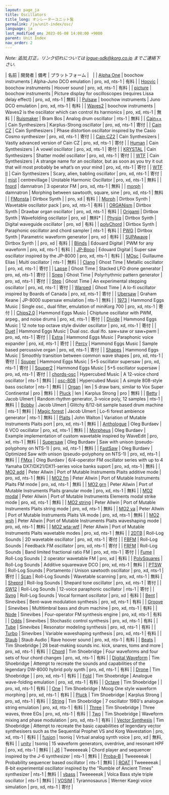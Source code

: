 ```yaml
---
layout: page_ja
title: Oscillators
title_long: オシレーターユニット覧
permalink: /ja/unit-index/osc/
language: ja
last_modified_on: 2023-05-08 14:08:00 +9000
parent: Unit Index
nav_order: 2
---
```


_Note: 追加,訂正，リンク切れについては logue-sdk@korg.co.jp までご連絡下さい._

| 名前 | 開発者 | 備考 | プラットフォーム |　|
| [Alpha One](https://blog.boochow.com/logue/alpha1) | boochow instruments | Alpha-Juno DCO emulation | pro, xd, nts-1 | 有料 |
| [Hoovic](https://blog.boochow.com/logue/hoovic) | boochow instruments | Hoover sound | pro, xd, nts-1 | 有料 |
| [picture](https://github.com/boochow/picture) | boochow instruments | Picture display for oscilloscopes (requires Lissa delay effect) | pro, xd, nts-1 | 無料 |
| [Pulsaw](https://blog.boochow.com/logue/pulsaw) | boochow instruments | Juno DCO emulation | pro, xd, nts-1 | 有料 |
| [Waves2](https://github.com/boochow/Waves2) | boochow instruments | Waves2 is the oscillator which can control its harmonics | pro, xd, nts-1 | 無料 |
| [Ruismaker](https://ruismaker.com/korg/) | Bram Bos | Analog drum oscillator | nts-1 | 無料 |
| [Cain++](https://cain-synthesizer.com/cain) | Cain Synthesizers | Karplus-Strong oscillator | pro, xd, nts-1 | 寄付 |
| [Cain CZ](https://cain-synthesizer.com/cain-cz-2) | Cain Synthesizers | Phase distortion oscillator inspired by the Casio Cosmo synthesizer | pro, xd, nts-1 | 寄付 |
| [Cain CZ2](https://cain-synthesizer.com/cain-cz2) | Cain Synthesizers | Vastly advanced version of Cain CZ | pro, xd, nts-1 | 寄付 |
| [Human](https://cain-synthesizer.com/human) | Cain Synthesizers | A vowel oscillator | pro, xd, nts-1 | 寄付 |
| [KRYSTAL](https://cain-synthesizer.com/krystal) | Cain Synthesizers | Shatter model oscillator | pro, xd, nts-1 | 寄付 |
| [WTF](https://cain-synthesizer.com/wtf) | Cain Synthesizers | A strange name for an oscillator, but as soon as you try it out that will most probably be what’s on your mind | pro, xd, nts-1 | 寄付 |
| [WTF II](https://cain-synthesizer.com/wtf-II) | Cain Synthesizers | Scary, alien, babling oscillator | pro, xd, nts-1 | 寄付 |
| [mist](https://github.com/centrevillage/cv_logue/tree/master/osc/mist) | centrevillage | Unstable Harmonic Oscillator | pro, xd, nts-1 | 無料 |
| [fnord](https://github.com/damnatron/logue-sdk/tree/master/platform/prologue/contrib/prlgunit) | damnatron | 3 operator FM | pro, xd, nts-1 | 無料 |
| [morph](https://github.com/damnatron/logue-sdk/tree/master/platform/prologue/contrib/prlgunit) | damnatron | Morphing between sawtooth, square, sine | pro, xd, nts-1 | 無料 |
| [FMonsta](https://www.dirtboxsynth.com/sd_product/fmonsta-bundle/) | Dirtbox Synth | | pro, xd | 有料 |
| [Morph](https://www.dirtboxsynth.com/sd_product/morph/) | Dirtbox Synth | Wavetable oscillator pack | pro, xd, nts-1 | 有料 |
| [ORGANism](https://www.dirtboxsynth.com/sd_product/organism/) | Dirtbox Synth | Drawbar organ oscillator | pro, xd, nts-1 | 有料 |
| [Origami](https://www.dirtboxsynth.com/sd_product/origami/) | Dirtbox Synth | Wavefolding oscillator | pro, xd | 無料\* |
| [Physiq](https://www.dirtboxsynth.com/sd_product/physiq/) | Dirtbox Synth | Digital waveguide oscillator | pro, xd | 有料 |
| [polyChord](https://www.dirtboxsynth.com/sd_product/polychord/) | Dirtbox Synth | Paraphonic oscillator and chord sampler | nts-1 | 有料 |
| [PWG](https://www.dirtboxsynth.com/sd_product/pwg-parametric-waveform-generator/) | Dirtbox Synth | Parametric waveform generator | pro, xd | 有料 |
| [SUPAwave](https://www.dirtboxsynth.com/sd_product/supawave/) | Dirtbox Synth | | pro, xd | 有料 |
| [Blinds](https://edouard.digital/blinds/) | Edouard Digital | PWM for any waveform | pro, xd, nts-1 | 有料 |
| [JP-Booo](https://edouard.digital/jp-booo/) | Edouard Digital | Super saw oscillator inspired by the JP-8000 | pro, xd, nts-1 | 有料 |
| [MOsc](https://github.com/GuillaumeElias/Nutekt-MOSC) | Guillaume Elias | Multi oscillator | nts-1 | 無料 |
| [Clang](https://ghosttime.itch.io/ghost-time-custom-oscillators-for-the-logue-family/devlog/303932/clang-a-metallic-oscillator) | Ghost Time | Metallic oscillator | pro, xd, nts-1 | 寄付 |
| [Lapse](https://ghosttime.itch.io/ghost-time-custom-oscillators-for-the-logue-family/devlog/193527/lapse-stacked-lfo-drone-generator) | Ghost Time | Stacked LFO drone generator | pro, xd, nts-1 | 寄付 |
| [Sneq](https://ghosttime.itch.io/ghost-time-custom-oscillators-for-the-logue-family/devlog/193466/sneq-polyrhythm-pattern-generator) | Ghost Time | Polyrhythmic pattern generator | pro, xd, nts-1 | 寄付 |
| [Step](https://ghosttime.itch.io/ghost-time-custom-oscillators-for-the-logue-family/devlog/193526/step-per-key-arpeggiator) | Ghost Time | An experimental stepping oscillator | pro, xd, nts-1 | 寄付 |
| [Warped](https://ghosttime.itch.io/ghost-time-custom-oscillators-for-the-logue-family/devlog/193525/warped-boc-inspired-lo-fi-oscillator) | Ghost Time | A lo-fi oscillator inspired by Boards of Canada | pro, xd, nts-1 | 寄付 |
| [Ubersaw](https://github.com/GrahamJamesKeane/UberSaw) | Graham Keane | JP-8000 supersaw emulation | nts-1 | 無料 | 
| [1973](http://hammondeggsmusic.ca/logueplugins/1973.html) | Hammond Eggs Music | Single osc., dual filter, emulation of miniKorg 700 | pro, xd, nts-1 | 寄付 | 
| [Chips2.0](http://hammondeggsmusic.ca/logueplugins/chips2.html) | Hammond Eggs Music | Chiptune oscillator with PWM, arpeg., and noise drums | pro, xd, nts-1 | 寄付 | 
| [Divide](http://hammondeggsmusic.ca/logueplugins/divide.html) | Hammond Eggs Music | 12 note top octave style divider oscillator | pro, xd, nts-1 | 寄付 |
| [Duet](http://hammondeggsmusic.ca/logueplugins/duet.html) | Hammond Eggs Music | Dual osc. dual lfo. saw+saw or saw+pwm | pro, xd, nts-1 | 寄付 |
| [Extra](http://hammondeggsmusic.ca/logueplugins/extra.html) | Hammond Eggs Music | Paraphonic voice expander | pro, xd, nts-1 | 寄付 |
| [Percy](http://hammondeggsmusic.ca/logueplugins/percy.html) | Hammond Eggs Music | Sample based percussive organ | pro, xd, nts-1 | 寄付 |
| [Shapes](http://hammondeggsmusic.ca/logueplugins/shapes.html) | Hammond Eggs Music | Smoothly transition between common wave shapes | pro, xd, nts-1 | 寄付 |
| [Souper](http://hammondeggsmusic.ca/logueplugins/souper.html) | Hammond Eggs Music | 5+5 oscillator supersaw | pro, xd, nts-1 | 寄付 |
| [Souper2](http://hammondeggsmusic.ca/logueplugins/souper2.html) | Hammond Eggs Music | 5+5 oscillator supersaw | pro, xd, nts-1 | 寄付 |
| [chords-osc](http://github.com/hypercubed-music/nts-1) | Hypercubed Music | A 12-voice chord oscillator | nts-1 | 無料 |
| [osc-808](http://github.com/hypercubed-music/nts-1) | Hypercubed Music | A simple 808-style bass oscilator | nts-1 | 無料 |
| [Organ](https://github.com/len/korg-prologue/tree/master/src/organ) | len | 5 draw bars, similar to Vox Super Continental | pro | 無料 | 
| [Pluck](https://github.com/len/korg-prologue/tree/master/src/pluck) | len | Karplus Strong | pro | 無料 |
| [Betty](https://github.com/ulmert/betty) | Jacob Ulmert | Random rhythm generator, 3-voice poly, 12 samples | nts-1 | 無料 |
| [Bobby](https://github.com/ulmert/bobby) | Jacob Ulmert | Glitchy 8/12-bit sample based drum machine | nts-1 | 無料 |
| [Magic forest](https://github.com/ulmert/magicforest) | Jacob Ulmert | Lo-fi forest ambience generator | nts-1 | 無料 |
| [Plaits](https://github.com/john-k-walton/Prologue-Oscillators) | John Walton | Variation of Mutable Instruments Plaits port | pro, xd, nts-1 | 無料 |
| [Anthologue](https://github.com/dukesrg/logue-osc) | Oleg Burdaev | 6 VCO oscillator | pro, xd, nts-1 | 無料 |
| [Morpheus](https://github.com/dukesrg/logue-osc) | Oleg Burdaev | Example implementation of custom wavetable inspired by WaveEdit | pro, xd, nts-1 | 無料 |
| [Supersaw](https://github.com/dukesrg/logue-osc) | Oleg Burdaev | Saw with unison (pseudo-polyphony on NTS-1) | pro, xd, nts-1 | 無料 |
| [FastSaw](https://github.com/dukesrg/logue-osc) | Oleg Burdaev | Optimized Saw with unison (pseudo-polyphony on NTS-1) | pro, xd, nts-1 | 無料 |
| [FMxx](https://github.com/dukesrg/logue-osc) | Oleg Burdaev | 6/4-operator FM oscillator series with up to 4 Yamaha DX7/DX21/DX11-series voice banks suport | pro, xd, nts-1 | 無料 |
| [MO2 add](https://github.com/peterall/eurorack-prologue/releases) | Peter Allwin | Port of Mutable Instruments Plaits additive mode | pro, xd, nts-1 | 無料 |
| [MO2 fm](https://github.com/peterall/eurorack-prologue/releases) | Peter Allwin | Port of Mutable Instruments Plaits FM mode | pro, xd, nts-1 | 無料 |
| [MO2 grn](https://github.com/peterall/eurorack-prologue/releases) | Peter Allwin | Port of Mutable Instruments Plaits granular mode | pro, xd, nts-1 | 無料 |
| [MO2 modal](https://github.com/peterall/eurorack-prologue/releases) | Peter Allwin | Port of Mutable Instruments Elements modal strike mode | pro, xd, nts-1 | 無料 |
| [MO2 string](https://github.com/peterall/eurorack-prologue/releases) | Peter Allwin | Port of Mutable Instruments Plaits string mode | pro, xd, nts-1 | 無料 |
| [MO2 va](https://github.com/peterall/eurorack-prologue/releases) | Peter Allwin | Port of Mutable Instruments Plaits VA mode | pro, xd, nts-1 | 無料 |
| [MO2 wsh](https://github.com/peterall/eurorack-prologue/releases) | Peter Allwin | Port of Mutable Instruments Plaits waveshaping mode | pro, xd, nts-1 | 無料 |
| [MO2 wta-wtf](https://github.com/peterall/eurorack-prologue/releases) | Peter Allwin | Port of Mutable Instruments Plaits wavetable modes | pro, xd, nts-1 | 無料 |
| [2DTB](https://gum.co/rolllog_nts1_pack) | Roll-Log Sounds | 2D wavetable oscillator | pro, xd, nts-1 | 寄付 |
| [FBFM](https://gum.co/rolllog_nts1_pack) | Roll-Log Sounds | Feedback FM oscillator | pro, xd, nts-1 | 寄付 |
| [FRFM](https://gum.co/rolllog_nts1_pack) | Roll-Log Sounds | Band limited fractional ratio FM | pro, xd, nts-1 | 寄付 |
| [Fume](https://rolllogsounds.gumroad.com/) | Roll-Log Sounds | 2 operator wavetable FM | pro, xd | 有料 |
| [PolySquares](https://rolllogsounds.com) | Roll-Log Sounds | Additive squarewave DCO | pro, xd, nts-1 | 無料 |
| [PTSW](https://gum.co/rolllog_nts1_pack) | Roll-Log Sounds | Portamento / Unison sawtooth oscillator | pro, xd, nts-1 | 寄付 |
| [Scan](https://rolllogsounds.com) | Roll-Log Sounds | Wavetable scanning | pro, xd, nts-1 | 無料 |
| [Sheprd](https://gum.co/rolllog_free_pack) | Roll-log Sounds | Shepard tone oscillator | pro, xd, nts-1 | 寄付 |
| [SW12](https://gum.co/rolllog_nts1_pack) | Roll-Log Sounds | 12-voice paraphonic oscillator | nts-1 | 寄付 |
| [Syng](https://rolllogsounds.gumroad.com/) | Roll-Log Sounds | Vocal formant oscillator | pro, xd | 有料 |
| [Bent](https://www.sinevibes.com/korgbent/) | Sinevibes | Bent-wave modulation synthesis | pro, xd, nts-1 | 有料 |
| [Groove](https://www.sinevibes.com/korggroove/) | Sinevibes | Multitimbral bass and drum machine | pro, xd, nts-1 | 有料 |
| [Node](https://www.sinevibes.com/korgnode/) | Sinevibes | Four-operator FM synthesis engine | pro, xd, nts-1 | 有料 |
| [Odds](https://www.sinevibes.com/korgodds/) | Sinevibes | Stochastic control synthesis | pro, xd, nts-1 | 有料 |
| [Tube](https://www.sinevibes.com/korgtube/) | Sinevibes | Resonator modeling synthesis | pro, xd, nts-1 | 有料 |
| [Turbo](https://www.sinevibes.com/korgturbo/) | Sinevibes | Variable waveshaping synthesis | pro, xd, nts-1 | 有料 | 
| [Staub](https://www.staub-audio.com/products/staub/) | Staub Audio | Rave hoover sound | pro, xd, nts-1 | 有料 |
| [Beats](https://www.soundmangling.com/2020/05/14/beats-user-oscillator/) | Tim Shoebridge | 28 beat-making sounds inc. kick, snares, toms and more | pro, xd, nts-1 | 有料 | 
| [Chord](https://www.soundmangling.com/2020/05/14/chord-user-oscillator/) | Tim Shoebridge | Four waveforms and four sets of four chord changes | pro, xd, nts-1 | 有料 | 
| [Digital Waveform](https://www.soundmangling.com/2020/09/15/digital-waveform-user-oscillator/) | Tim Shoebridge | Attempt to recreate the sounds and capabilities of the legendary DW-8000 hybrid poly synth | pro, xd, nts-1 | 有料 |
| [Drone](https://www.soundmangling.com/2020/05/14/drone-user-oscillator/) | Tim Shoebridge | | pro, xd, nts-1 | 有料 | 
| [Fold](https://www.soundmangling.com/2020/05/14/fold-user-oscillator/) | Tim Shoebridge | Analogue wave-folding emulation | pro, xd, nts-1 | 有料 | 
| [Octave](https://www.soundmangling.com/2020/05/14/octave-user-oscillator/) | Tim Shoebridge | | pro, xd, nts-1 | 有料 | 
| [One](https://www.soundmangling.com/2020/05/14/one-user-oscillator/) | Tim Shoebridge | Moog One style waveform morphing | pro, xd, nts-1 | 有料 | 
| [Pluck](https://www.soundmangling.com/2020/05/14/pluck-v2-user-oscillator/) | Tim Shoebridge | Karplus Strong | pro, xd, nts-1 | 有料 |
| [String](https://www.soundmangling.com/2020/05/14/string-user-oscillator/) | Tim Shoebridge | 7 oscillator 1980's analogue string emulation | pro, xd, nts-1 | 有料 |
| [Three](https://www.soundmangling.com/2020/05/14/three-user-oscillator/) | Tim Shoebridge | Three waves, three EGs | pro, xd, nts-1 | 有料 |
| [Two](https://www.soundmangling.com/2020/05/14/two-user-oscillator/) | Tim Shoebridge | Waveform mixing and phase modulation | pro, xd, nts-1 | 有料 |
| [Vector Synthesis](https://www.soundmangling.com/2020/10/17/vector-synthesis-user-oscillator/) | Tim Shoebridge | Attempt to recreate the basic capabilities of legendary vector synthesisers such as the Sequential Prophet VS and Korg Wavestation | pro, xd, nts-1 | 有料 |
| [fusion](https://tsoniq.com/software/korg/fusion/) | tsoniq | Virtual analog synth voice | pro, xd | 無料, 有料 |
| [unity](https://tsoniq.com/software/korg/unity/) | tsoniq | 15 waveform generators, overdrive, and resonant HPF | pro, xd, nts-1 | 無料 |
| [J6](https://github.com/tweeeeeak/nts) | Tweeeeeak | Chord player and sequencer inspired by the J-6 synthesizer | nts-1 | 無料 |
| [Proba-B](https://github.com/tweeeeeak/nts) | Tweeeeeak | Probability sequencer based oscillator | nts-1 | 無料 |
| [ROAT](https://github.com/tweeeeeak/nts) | Tweeeeeak | 8-bit experimental oscillator inspired by the "Rumble of Ancient Times" synthesizer | nts-1 | 無料 |
| [vbass](https://github.com/tweeeeeak/nts) | Tweeeeeak | Volca Bass style triple oscillator | nts-1 | 無料 |
| [VOSIM](https://tyrannosaurus.ru/posts/2020-03-10-logue-vosim.html) | Tyrannosaurus | Werner Kaegi voice simulation | pro, xd, nts-1 | 寄付 |

